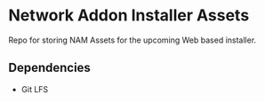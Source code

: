 # Network Addon Installer Assets

Repo for storing NAM Assets for the upcoming Web based installer.

## Dependencies
- Git LFS